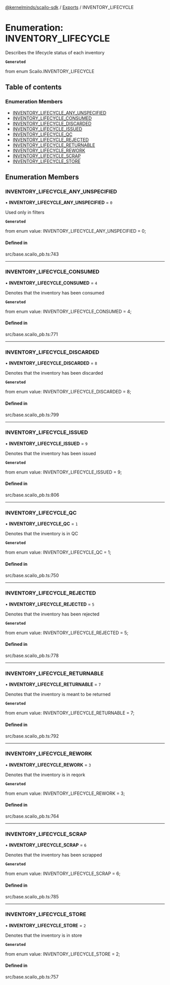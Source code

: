 [@kernelminds/scailo-sdk](../README.md) / [Exports](../modules.md) / INVENTORY\_LIFECYCLE

# Enumeration: INVENTORY\_LIFECYCLE

Describes the lifecycle status of each inventory

**`Generated`**

from enum Scailo.INVENTORY_LIFECYCLE

## Table of contents

### Enumeration Members

- [INVENTORY\_LIFECYCLE\_ANY\_UNSPECIFIED](INVENTORY_LIFECYCLE.md#inventory_lifecycle_any_unspecified)
- [INVENTORY\_LIFECYCLE\_CONSUMED](INVENTORY_LIFECYCLE.md#inventory_lifecycle_consumed)
- [INVENTORY\_LIFECYCLE\_DISCARDED](INVENTORY_LIFECYCLE.md#inventory_lifecycle_discarded)
- [INVENTORY\_LIFECYCLE\_ISSUED](INVENTORY_LIFECYCLE.md#inventory_lifecycle_issued)
- [INVENTORY\_LIFECYCLE\_QC](INVENTORY_LIFECYCLE.md#inventory_lifecycle_qc)
- [INVENTORY\_LIFECYCLE\_REJECTED](INVENTORY_LIFECYCLE.md#inventory_lifecycle_rejected)
- [INVENTORY\_LIFECYCLE\_RETURNABLE](INVENTORY_LIFECYCLE.md#inventory_lifecycle_returnable)
- [INVENTORY\_LIFECYCLE\_REWORK](INVENTORY_LIFECYCLE.md#inventory_lifecycle_rework)
- [INVENTORY\_LIFECYCLE\_SCRAP](INVENTORY_LIFECYCLE.md#inventory_lifecycle_scrap)
- [INVENTORY\_LIFECYCLE\_STORE](INVENTORY_LIFECYCLE.md#inventory_lifecycle_store)

## Enumeration Members

### INVENTORY\_LIFECYCLE\_ANY\_UNSPECIFIED

• **INVENTORY\_LIFECYCLE\_ANY\_UNSPECIFIED** = ``0``

Used only in filters

**`Generated`**

from enum value: INVENTORY_LIFECYCLE_ANY_UNSPECIFIED = 0;

#### Defined in

src/base.scailo_pb.ts:743

___

### INVENTORY\_LIFECYCLE\_CONSUMED

• **INVENTORY\_LIFECYCLE\_CONSUMED** = ``4``

Denotes that the inventory has been consumed

**`Generated`**

from enum value: INVENTORY_LIFECYCLE_CONSUMED = 4;

#### Defined in

src/base.scailo_pb.ts:771

___

### INVENTORY\_LIFECYCLE\_DISCARDED

• **INVENTORY\_LIFECYCLE\_DISCARDED** = ``8``

Denotes that the inventory has been discarded

**`Generated`**

from enum value: INVENTORY_LIFECYCLE_DISCARDED = 8;

#### Defined in

src/base.scailo_pb.ts:799

___

### INVENTORY\_LIFECYCLE\_ISSUED

• **INVENTORY\_LIFECYCLE\_ISSUED** = ``9``

Denotes that the inventory has been issued

**`Generated`**

from enum value: INVENTORY_LIFECYCLE_ISSUED = 9;

#### Defined in

src/base.scailo_pb.ts:806

___

### INVENTORY\_LIFECYCLE\_QC

• **INVENTORY\_LIFECYCLE\_QC** = ``1``

Denotes that the inventory is in QC

**`Generated`**

from enum value: INVENTORY_LIFECYCLE_QC = 1;

#### Defined in

src/base.scailo_pb.ts:750

___

### INVENTORY\_LIFECYCLE\_REJECTED

• **INVENTORY\_LIFECYCLE\_REJECTED** = ``5``

Denotes that the inventory has been rejected

**`Generated`**

from enum value: INVENTORY_LIFECYCLE_REJECTED = 5;

#### Defined in

src/base.scailo_pb.ts:778

___

### INVENTORY\_LIFECYCLE\_RETURNABLE

• **INVENTORY\_LIFECYCLE\_RETURNABLE** = ``7``

Denotes that the inventory is meant to be returned

**`Generated`**

from enum value: INVENTORY_LIFECYCLE_RETURNABLE = 7;

#### Defined in

src/base.scailo_pb.ts:792

___

### INVENTORY\_LIFECYCLE\_REWORK

• **INVENTORY\_LIFECYCLE\_REWORK** = ``3``

Denotes that the inventory is in reqork

**`Generated`**

from enum value: INVENTORY_LIFECYCLE_REWORK = 3;

#### Defined in

src/base.scailo_pb.ts:764

___

### INVENTORY\_LIFECYCLE\_SCRAP

• **INVENTORY\_LIFECYCLE\_SCRAP** = ``6``

Denotes that the inventory has been scrapped

**`Generated`**

from enum value: INVENTORY_LIFECYCLE_SCRAP = 6;

#### Defined in

src/base.scailo_pb.ts:785

___

### INVENTORY\_LIFECYCLE\_STORE

• **INVENTORY\_LIFECYCLE\_STORE** = ``2``

Denotes that the inventory is in store

**`Generated`**

from enum value: INVENTORY_LIFECYCLE_STORE = 2;

#### Defined in

src/base.scailo_pb.ts:757
